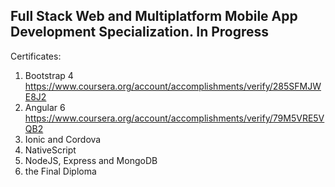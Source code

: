 ## Full Stack Web and Multiplatform Mobile App Development Specialization. In Progress

Certificates:
1. Bootstrap 4 https://www.coursera.org/account/accomplishments/verify/285SFMJWE8J2
2. Angular 6 https://www.coursera.org/account/accomplishments/verify/79M5VRE5VQB2
3. Ionic and Cordova
4. NativeScript
5. NodeJS, Express and MongoDB
6. the Final Diploma 


